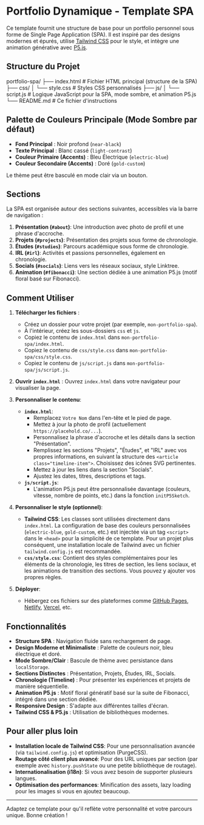 # Portfolio Dynamique - Template SPA

Ce template fournit une structure de base pour un portfolio personnel sous forme de Single Page Application (SPA). Il est inspiré par des designs modernes et épurés, utilise [Tailwind CSS](https://tailwindcss.com/) pour le style, et intègre une animation générative avec [P5.js](https://p5js.org/).

## Structure du Projet


portfolio-spa/
├── index.html          # Fichier HTML principal (structure de la SPA)
├── css/
│   └── style.css       # Styles CSS personnalisés
├── js/
│   └── script.js       # Logique JavaScript pour la SPA, mode sombre, et animation P5.js
└── README.md           # Ce fichier d'instructions


## Palette de Couleurs Principale (Mode Sombre par défaut)

* **Fond Principal** : Noir profond (`near-black`)
* **Texte Principal** : Blanc cassé (`light-contrast`)
* **Couleur Primaire (Accents)** : Bleu Électrique (`electric-blue`)
* **Couleur Secondaire (Accents)** : Doré (`gold-custom`)

Le thème peut être basculé en mode clair via un bouton.

## Sections

La SPA est organisée autour des sections suivantes, accessibles via la barre de navigation :

1.  **Présentation (`#about`)**: Une introduction avec photo de profil et une phrase d'accroche.
2.  **Projets (`#projects`)**: Présentation des projets sous forme de chronologie.
3.  **Études (`#studies`)**: Parcours académique sous forme de chronologie.
4.  **IRL (`#irl`)**: Activités et passions personnelles, également en chronologie.
5.  **Socials (`#socials`)**: Liens vers les réseaux sociaux, style Linktree.
6.  **Animation (`#fibonacci`)**: Une section dédiée à une animation P5.js (motif floral basé sur Fibonacci).

## Comment Utiliser

1.  **Télécharger les fichiers** :
    * Créez un dossier pour votre projet (par exemple, `mon-portfolio-spa`).
    * À l'intérieur, créez les sous-dossiers `css` et `js`.
    * Copiez le contenu de `index.html` dans `mon-portfolio-spa/index.html`.
    * Copiez le contenu de `css/style.css` dans `mon-portfolio-spa/css/style.css`.
    * Copiez le contenu de `js/script.js` dans `mon-portfolio-spa/js/script.js`.

2.  **Ouvrir `index.html`** : Ouvrez `index.html` dans votre navigateur pour visualiser la page.

3.  **Personnaliser le contenu**:
    * **`index.html`**:
        * Remplacez `Votre Nom` dans l'en-tête et le pied de page.
        * Mettez à jour la photo de profil (actuellement `https://placehold.co/...`).
        * Personnalisez la phrase d'accroche et les détails dans la section "Présentation".
        * Remplissez les sections "Projets", "Études", et "IRL" avec vos propres informations, en suivant la structure des `<article class="timeline-item">`. Choisissez des icônes SVG pertinentes.
        * Mettez à jour les liens dans la section "Socials".
        * Ajustez les dates, titres, descriptions et tags.
    * **`js/script.js`**:
        * L'animation P5.js peut être personnalisée davantage (couleurs, vitesse, nombre de points, etc.) dans la fonction `initP5Sketch`.

4.  **Personnaliser le style (optionnel)**:
    * **Tailwind CSS**: Les classes sont utilisées directement dans `index.html`. La configuration de base des couleurs personnalisées (`electric-blue`, `gold-custom`, etc.) est injectée via un tag `<script>` dans le `<head>` pour la simplicité de ce template. Pour un projet plus conséquent, une installation locale de Tailwind avec un fichier `tailwind.config.js` est recommandée.
    * **`css/style.css`**: Contient des styles complémentaires pour les éléments de la chronologie, les titres de section, les liens sociaux, et les animations de transition des sections. Vous pouvez y ajouter vos propres règles.

5.  **Déployer**:
    * Hébergez ces fichiers sur des plateformes comme [GitHub Pages](https://pages.github.com/), [Netlify](https://www.netlify.com/), [Vercel](https://vercel.com/), etc.

## Fonctionnalités

* **Structure SPA** : Navigation fluide sans rechargement de page.
* **Design Moderne et Minimaliste** : Palette de couleurs noir, bleu électrique et doré.
* **Mode Sombre/Clair** : Bascule de thème avec persistance dans `localStorage`.
* **Sections Distinctes** : Présentation, Projets, Études, IRL, Socials.
* **Chronologie (Timeline)** : Pour présenter les expériences et projets de manière séquentielle.
* **Animation P5.js** : Motif floral génératif basé sur la suite de Fibonacci, intégré dans une section dédiée.
* **Responsive Design** : S'adapte aux différentes tailles d'écran.
* **Tailwind CSS & P5.js** : Utilisation de bibliothèques modernes.

## Pour aller plus loin

* **Installation locale de Tailwind CSS**: Pour une personnalisation avancée (via `tailwind.config.js`) et optimisation (PurgeCSS).
* **Routage côté client plus avancé**: Pour des URL uniques par section (par exemple avec `history.pushState` ou une petite bibliothèque de routage).
* **Internationalisation (i18n)**: Si vous avez besoin de supporter plusieurs langues.
* **Optimisation des performances**: Minification des assets, lazy loading pour les images si vous en ajoutez beaucoup.

---

Adaptez ce template pour qu'il reflète votre personnalité et votre parcours unique. Bonne création !
